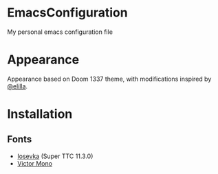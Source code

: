 # EmacsConfiguration
My personal emacs configuration file

# Appearance

Appearance based on Doom 1337 theme, with modifications inspired by [@elilla](https://www.reddit.com/r/emacs/comments/k24scc/making_emacs_cute_and_gay_is_hard_work_but_well/). 

# Installation

## Fonts

- [Iosevka](https://github.com/be5invis/Iosevka) (Super TTC 11.3.0)
- [Victor Mono](https://github.com/rubjo/victor-mono) 

